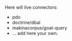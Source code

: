 Here will live connectors:

 - pdo
 - doctrine/dbal
 - makinacorpus/goat-query
 - ... add here your own.
